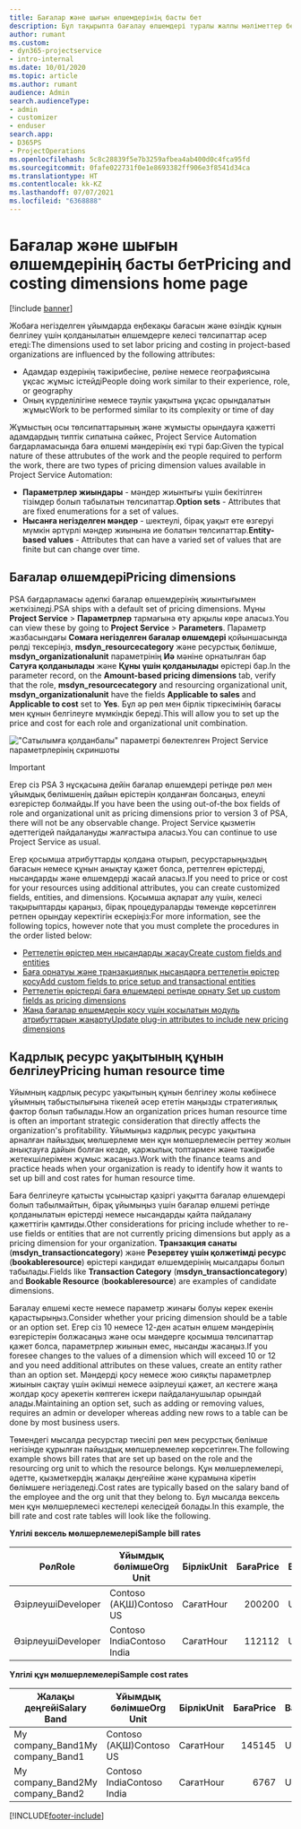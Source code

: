 ```yaml
---
title: Бағалар және шығын өлшемдерінің басты бет
description: Бұл тақырыпта бағалау өлшемдері туралы жалпы мәліметтер беріледі.
author: rumant
ms.custom:
- dyn365-projectservice
- intro-internal
ms.date: 10/01/2020
ms.topic: article
ms.author: rumant
audience: Admin
search.audienceType:
- admin
- customizer
- enduser
search.app:
- D365PS
- ProjectOperations
ms.openlocfilehash: 5c8c28839f5e7b3259afbea4ab400d0c4fca95fd
ms.sourcegitcommit: 0fafe022731f0e1e8693382ff906e3f8541d34ca
ms.translationtype: HT
ms.contentlocale: kk-KZ
ms.lasthandoff: 07/07/2021
ms.locfileid: "6368888"
---
```

# <a name="pricing-and-costing-dimensions-home-page"></a><span data-ttu-id="3a280-103">Бағалар және шығын өлшемдерінің басты бет</span><span class="sxs-lookup"><span data-stu-id="3a280-103">Pricing and costing dimensions home page</span></span>

[!include [banner](../includes/psa-now-project-operations.md)]

<span data-ttu-id="3a280-104">Жобаға негізделген ұйымдарда еңбекақы бағасын және өзіндік құнын белгілеу үшін қолданылатын өлшемдерге келесі төлсипаттар әсер етеді:</span><span class="sxs-lookup"><span data-stu-id="3a280-104">The dimensions used to set labor pricing and costing in project-based organizations are influenced by the following attributes:</span></span>

- <span data-ttu-id="3a280-105">Адамдар өздерінің тәжірибесіне, рөліне немесе географиясына ұқсас жұмыс істейді</span><span class="sxs-lookup"><span data-stu-id="3a280-105">People doing work similar to their experience, role, or geography</span></span>
- <span data-ttu-id="3a280-106">Оның күрделілігіне немесе тәулік уақытына ұқсас орындалатын жұмыс</span><span class="sxs-lookup"><span data-stu-id="3a280-106">Work to be performed similar to its complexity or time of day</span></span>

<span data-ttu-id="3a280-107">Жұмыстың осы төлсипаттарының және жұмысты орындауға қажетті адамдардың типтік сипатына сәйкес, Project Service Automation бағдарламасында баға өлшемі мәндерінің екі түрі бар:</span><span class="sxs-lookup"><span data-stu-id="3a280-107">Given the typical nature of these attrubutes of the work and the people required to perform the work, there are two types of pricing dimension values available in Project Service Automation:</span></span> 

- <span data-ttu-id="3a280-108">**Параметрлер жиындары** - мәндер жиынтығы үшін бекітілген тізімдер болып табылатын төлсипаттар.</span><span class="sxs-lookup"><span data-stu-id="3a280-108">**Option sets** - Attributes that are fixed enumerations for a set of values.</span></span>
- <span data-ttu-id="3a280-109">**Нысанға негізделген мәндер** - шектеулі, бірақ уақыт өте өзгеруі мүмкін әртүрлі мәндер жиынына ие болатын төлсипаттар.</span><span class="sxs-lookup"><span data-stu-id="3a280-109">**Entity-based values** - Attributes that can have a varied set of values that are finite but can change over time.</span></span>

## <a name="pricing-dimensions"></a><span data-ttu-id="3a280-110">Бағалар өлшемдері</span><span class="sxs-lookup"><span data-stu-id="3a280-110">Pricing dimensions</span></span>

<span data-ttu-id="3a280-111">PSA бағдарламасы әдепкі бағалар өлшемдерінің жиынтығымен жеткізіледі.</span><span class="sxs-lookup"><span data-stu-id="3a280-111">PSA ships with a default set of pricing dimensions.</span></span> <span data-ttu-id="3a280-112">Мұны **Project Service** > **Параметрлер** тармағына өту арқылы көре аласыз.</span><span class="sxs-lookup"><span data-stu-id="3a280-112">You can view these by going to **Project Service** > **Parameters**.</span></span> <span data-ttu-id="3a280-113">Параметр жазбасындағы **Сомаға негізделген бағалар өлшемдері** қойыншасында рөлді тексеріңіз, **msdyn_resourcecategory** және ресурстық бөлімше, **msdyn_organizationalunit** параметрінің **Иә** мәніне орнатылған бар **Сатуға қолданылады** және **Құны үшін қолданылады** өрістері бар.</span><span class="sxs-lookup"><span data-stu-id="3a280-113">In the parameter record, on the **Amount-based pricing dimensions** tab, verify that the role, **msdyn_resourcecategory** and resourcing organizational unit, **msdyn_organizationalunit** have the fields **Applicable to sales** and **Applicable to cost** set to **Yes**.</span></span> <span data-ttu-id="3a280-114">Бұл әр рөл мен бірлік тіркесімінің бағасы мен құнын белгілеуге мүмкіндік береді.</span><span class="sxs-lookup"><span data-stu-id="3a280-114">This will allow you to set up the price and cost for each role and organizational unit combination.</span></span>

!["Сатылымға қолданбалы" параметрі бөлектелген Project Service параметрлерінің скриншоты](media/PS-OOB-parameters.png)

> [!IMPORTANT]
> <span data-ttu-id="3a280-116">Егер сіз PSA 3 нұсқасына дейін бағалар өлшемдері ретінде рөл мен ұйымдық бөлімшенің дайын өрістерін қолданған болсаңыз, елеулі өзгерістер болмайды.</span><span class="sxs-lookup"><span data-stu-id="3a280-116">If you have been the using out-of-the box fields of role and organizational unit as pricing dimensions prior to version 3 of PSA, there will not be any observable change.</span></span> <span data-ttu-id="3a280-117">Project Service қызметін әдеттегідей пайдалануды жалғастыра аласыз.</span><span class="sxs-lookup"><span data-stu-id="3a280-117">You can continue to use Project Service as usual.</span></span> 

<span data-ttu-id="3a280-118">Егер қосымша атрибуттарды қолдана отырып, ресурстарыңыздың бағасын немесе құнын анықтау қажет болса, реттелген өрістерді, нысандарды және өлшемдерді жасай аласыз.</span><span class="sxs-lookup"><span data-stu-id="3a280-118">If you need to price or cost for your resources using additional attributes, you can create customized fields, entities, and dimensions.</span></span> <span data-ttu-id="3a280-119">Қосымша ақпарат алу үшін, келесі тақырыптарды қараңыз, бірақ процедураларды төменде көрсетілген ретпен орындау керектігін ескеріңіз:</span><span class="sxs-lookup"><span data-stu-id="3a280-119">For more information, see the following topics, however note that you must complete the procedures in the order listed below:</span></span>

- [<span data-ttu-id="3a280-120">Реттелетін өрістер мен нысандарды жасау</span><span class="sxs-lookup"><span data-stu-id="3a280-120">Create custom fields and entities</span></span>](create-custom-fields-entities.md)
- [<span data-ttu-id="3a280-121">Баға орнатуы және транзакциялық нысандарға реттелетін өрістер қосу</span><span class="sxs-lookup"><span data-stu-id="3a280-121">Add custom fields to price setup and transactional entities</span></span>](field-references.md)
- [<span data-ttu-id="3a280-122">Реттелетін өрістерді баға өлшемдері ретінде орнату </span><span class="sxs-lookup"><span data-stu-id="3a280-122">Set up custom fields as pricing dimensions</span></span>](set-up-pricing-dimensions.md)
- [<span data-ttu-id="3a280-123">Жаңа бағалар өлшемдерін қосу үшін қосылатын модуль атрибуттарын жаңарту</span><span class="sxs-lookup"><span data-stu-id="3a280-123">Update plug-in attributes to include new pricing dimensions</span></span>](update-plug-in-attributes.md)

## <a name="pricing-human-resource-time"></a><span data-ttu-id="3a280-124">Кадрлық ресурс уақытының құнын белгілеу</span><span class="sxs-lookup"><span data-stu-id="3a280-124">Pricing human resource time</span></span>
<span data-ttu-id="3a280-125">Ұйымның кадрлық ресурс уақытының құнын белгілеу жолы көбінесе ұйымның табыстылығына тікелей әсер ететін маңызды стратегиялық фактор болып табылады.</span><span class="sxs-lookup"><span data-stu-id="3a280-125">How an organization prices human resource time is often an important strategic consideration that directly affects the organization's profitability.</span></span> <span data-ttu-id="3a280-126">Ұйымыңыз кадрлық ресурс уақытына арналған пайыздық мөлшерлеме мен құн мөлшерлемесін реттеу жолын анықтауға дайын болған кезде, қаржылық топтармен және тәжірибе жетекшілерімен жұмыс жасаңыз.</span><span class="sxs-lookup"><span data-stu-id="3a280-126">Work with the finance teams and practice heads when your organization is ready to identify how it wants to set up bill and cost rates for human resource time.</span></span>

<span data-ttu-id="3a280-127">Баға белгілеуге қатысты ұсыныстар қазіргі уақытта бағалар өлшемдері болып табылмайтын, бірақ ұйымыңыз үшін бағалар өлшемі ретінде қолданылатын өрістерді немесе нысандарды қайта пайдалану қажеттігін қамтиды.</span><span class="sxs-lookup"><span data-stu-id="3a280-127">Other considerations for pricing include whether to re-use fields or entities that are not currently pricing dimensions but apply as a pricing dimension for your organization.</span></span> <span data-ttu-id="3a280-128">**Транзакция санаты** (**msdyn_transactioncategory**) және **Резервтеу үшін қолжетімді ресурс** (**bookableresource**) өрістері кандидат өлшемдерінің мысалдары болып табылады.</span><span class="sxs-lookup"><span data-stu-id="3a280-128">Fields like **Transaction Category** (**msdyn_transactioncategory**) and **Bookable Resource** (**bookableresource**) are examples of candidate dimensions.</span></span> 

<span data-ttu-id="3a280-129">Бағалау өлшемі кесте немесе параметр жинағы болуы керек екенін қарастырыңыз.</span><span class="sxs-lookup"><span data-stu-id="3a280-129">Consider whether your pricing dimension should be a table or an option set.</span></span> <span data-ttu-id="3a280-130">Егер сіз 10 немесе 12-ден асатын өлшем мәндерінің өзгерістерін болжасаңыз және осы мәндерге қосымша төлсипаттар қажет болса, параметрлер жиынын емес, нысанды жасаңыз.</span><span class="sxs-lookup"><span data-stu-id="3a280-130">If you foresee changes to the values of a dimension which will exceed 10 or 12 and you need additional attributes on these values, create an entity rather than an option set.</span></span> <span data-ttu-id="3a280-131">Мәндерді қосу немесе жою сияқты параметрлер жиынын сақтау үшін әкімші немесе әзірлеуші қажет, ал кестеге жаңа жолдар қосу әрекетін көптеген іскери пайдаланушылар орындай алады.</span><span class="sxs-lookup"><span data-stu-id="3a280-131">Maintaining an option set, such as adding or removing values, requires an admin or developer whereas adding new rows to a table can be done by most business users.</span></span>

<span data-ttu-id="3a280-132">Төмендегі мысалда ресурстар тиесілі рөл мен ресурстық бөлімше негізінде құрылған пайыздық мөлшерлемелер көрсетілген.</span><span class="sxs-lookup"><span data-stu-id="3a280-132">The following example shows bill rates that are set up based on the role and the resourcing org unit to which the resource belongs.</span></span> <span data-ttu-id="3a280-133">Құн мөлшерлемелері, әдетте, қызметкердің жалақы деңгейіне және құрамына кіретін бөлімшеге негізделеді.</span><span class="sxs-lookup"><span data-stu-id="3a280-133">Cost rates are typically based on the salary band of the employee and the org unit that they belong to.</span></span> <span data-ttu-id="3a280-134">Бұл мысалда вексель мен құн мөлшерлемесі кестелері келесідей болады.</span><span class="sxs-lookup"><span data-stu-id="3a280-134">In this example, the bill rate and cost rate tables will look like the following.</span></span>

<span data-ttu-id="3a280-135">**Үлгілі вексель мөлшерлемелері**</span><span class="sxs-lookup"><span data-stu-id="3a280-135">**Sample bill rates**</span></span>

| <span data-ttu-id="3a280-136">Рөл</span><span class="sxs-lookup"><span data-stu-id="3a280-136">Role</span></span>        | <span data-ttu-id="3a280-137">Ұйымдық бөлімше</span><span class="sxs-lookup"><span data-stu-id="3a280-137">Org Unit</span></span>    |<span data-ttu-id="3a280-138">Бірлік</span><span class="sxs-lookup"><span data-stu-id="3a280-138">Unit</span></span>      |<span data-ttu-id="3a280-139">Баға</span><span class="sxs-lookup"><span data-stu-id="3a280-139">Price</span></span>      |<span data-ttu-id="3a280-140">Валюта</span><span class="sxs-lookup"><span data-stu-id="3a280-140">Currency</span></span>  |
| ------------|-------------|----------|----------:|----------|
| <span data-ttu-id="3a280-141">Әзірлеуші</span><span class="sxs-lookup"><span data-stu-id="3a280-141">Developer</span></span>   | <span data-ttu-id="3a280-142">Contoso (АҚШ)</span><span class="sxs-lookup"><span data-stu-id="3a280-142">Contoso US</span></span>  |<span data-ttu-id="3a280-143">Сағат</span><span class="sxs-lookup"><span data-stu-id="3a280-143">Hour</span></span> | <span data-ttu-id="3a280-144">200</span><span class="sxs-lookup"><span data-stu-id="3a280-144">200</span></span>|<span data-ttu-id="3a280-145">USD</span><span class="sxs-lookup"><span data-stu-id="3a280-145">USD</span></span>     |
| <span data-ttu-id="3a280-146">Әзірлеуші</span><span class="sxs-lookup"><span data-stu-id="3a280-146">Developer</span></span>   | <span data-ttu-id="3a280-147">Contoso India</span><span class="sxs-lookup"><span data-stu-id="3a280-147">Contoso India</span></span> |<span data-ttu-id="3a280-148">Сағат</span><span class="sxs-lookup"><span data-stu-id="3a280-148">Hour</span></span>|   <span data-ttu-id="3a280-149">112</span><span class="sxs-lookup"><span data-stu-id="3a280-149">112</span></span>|<span data-ttu-id="3a280-150">USD</span><span class="sxs-lookup"><span data-stu-id="3a280-150">USD</span></span>     |


<span data-ttu-id="3a280-151">**Үлгілі құн мөлшерлемелері**</span><span class="sxs-lookup"><span data-stu-id="3a280-151">**Sample cost rates**</span></span>

| <span data-ttu-id="3a280-152">Жалақы деңгейі</span><span class="sxs-lookup"><span data-stu-id="3a280-152">Salary Band</span></span>     | <span data-ttu-id="3a280-153">Ұйымдық бөлімше</span><span class="sxs-lookup"><span data-stu-id="3a280-153">Org Unit</span></span>    |<span data-ttu-id="3a280-154">Бірлік</span><span class="sxs-lookup"><span data-stu-id="3a280-154">Unit</span></span>      |<span data-ttu-id="3a280-155">Баға</span><span class="sxs-lookup"><span data-stu-id="3a280-155">Price</span></span>      |<span data-ttu-id="3a280-156">Валюта</span><span class="sxs-lookup"><span data-stu-id="3a280-156">Currency</span></span>  |
| ----------------|-------------|----------|----------:|----------|
| <span data-ttu-id="3a280-157">My company_Band1</span><span class="sxs-lookup"><span data-stu-id="3a280-157">My company_Band1</span></span> | <span data-ttu-id="3a280-158">Contoso (АҚШ)</span><span class="sxs-lookup"><span data-stu-id="3a280-158">Contoso US</span></span>  |<span data-ttu-id="3a280-159">Сағат</span><span class="sxs-lookup"><span data-stu-id="3a280-159">Hour</span></span> | <span data-ttu-id="3a280-160">145</span><span class="sxs-lookup"><span data-stu-id="3a280-160">145</span></span>|<span data-ttu-id="3a280-161">USD</span><span class="sxs-lookup"><span data-stu-id="3a280-161">USD</span></span>     |
| <span data-ttu-id="3a280-162">My company_Band2</span><span class="sxs-lookup"><span data-stu-id="3a280-162">My company_Band2</span></span> | <span data-ttu-id="3a280-163">Contoso India</span><span class="sxs-lookup"><span data-stu-id="3a280-163">Contoso India</span></span> |<span data-ttu-id="3a280-164">Сағат</span><span class="sxs-lookup"><span data-stu-id="3a280-164">Hour</span></span>|   <span data-ttu-id="3a280-165">67</span><span class="sxs-lookup"><span data-stu-id="3a280-165">67</span></span>|<span data-ttu-id="3a280-166">USD</span><span class="sxs-lookup"><span data-stu-id="3a280-166">USD</span></span>     |


[!INCLUDE[footer-include](../includes/footer-banner.md)]